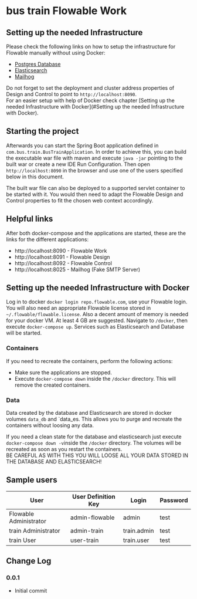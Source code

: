 # bus train Flowable Work

## Setting up the needed Infrastructure

Please check the following links on how to setup the infrastructure for Flowable manually without
using Docker:

- [Postgres Database](https://docs.flowable.io/work-install/3.3.0/210B-database.html)
- [Elasticsearch](https://docs.flowable.io/work-install/3.3.0/210C-elasticsearch.html)
- [Mailhog](https://github.com/mailhog/MailHog)

Do not forget to set the deployment and cluster address properties of Design and Control to point to
`http://localhost:8090`.  
For an easier setup with help of Docker check chapter [Setting up the needed Infrastructure with Docker](#Setting up the needed Infrastructure with Docker).

## Starting the project

Afterwards you can start the Spring Boot application defined in `com.bus.train.BusTrainApplication`. In order to achieve this,
you can build the executable war file with maven and execute `java -jar` pointing to the built war or create a new IDE Run Configuration. 
Then open `http://localhost:8090` in the browser and use one of the users specified below in this document.

The built war file can also be deployed to a supported servlet container to be started with it.
You would then need to adapt the Flowable Design and Control properties to fit the chosen web context accordingly.

## Helpful links

After both docker-compose and the applications are started, these are the links for the different applications:

- http://localhost:8090 - Flowable Work
- http://localhost:8091 - Flowable Design
- http://localhost:8092 - Flowable Control
- http://localhost:8025 - Mailhog (Fake SMTP Server)

## Setting up the needed Infrastructure with Docker

Log in to docker `docker login repo.flowable.com`, use your Flowable login.
You will also need an appropriate Flowable license stored in `~/.flowable/flowable.license`.
Also a decent amount of memory is needed for your docker VM. At least 4 GB are suggested.
Navigate to `/docker`, then execute `docker-compose up`. Services such as Elasticsearch and Database will be started.

### Containers

If you need to recreate the containers, perform the following actions:

- Make sure the applications are stopped.
- Execute `docker-compose down` inside the `/docker` directory. This will remove the created containers.

### Data

Data created by the database and Elasticsearch are stored in docker volumes `data_db` and `data_es.
This allows you to purge and recreate the containers without loosing any data.

If you need a clean state for the database and elasticsearch just execute `docker-compose down -v`inside the `/docker` directory.
The volumes will be recreated as soon as you restart the containers.  
BE CAREFUL AS WITH THIS YOU WILL LOOSE ALL YOUR DATA STORED IN THE DATABASE AND ELASTICSEARCH!

## Sample users

| User | User Definition Key | Login | Password |
| -------------| ------------- | ------------- | ------------- |
| Flowable Administrator | admin-flowable | admin | test |
| train Administrator | admin-train | train.admin | test |
| train User | user-train | train.user | test |

## Change Log

### 0.0.1
- Initial commit